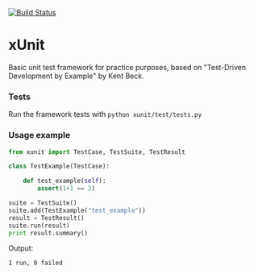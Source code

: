 [![Build Status](https://travis-ci.org/diegoguimaraes/xUnit.svg)](https://travis-ci.org/diegoguimaraes/xUnit)

# xUnit

Basic unit test framework for practice purposes, based on "Test-Driven Development by Example" by Kent Beck.

### Tests
Run the framework tests with `python xunit/test/tests.py`


### Usage example

```Python
from xunit import TestCase, TestSuite, TestResult

class TestExample(TestCase):

    def test_example(self):
        assert(1+1 == 2)

suite = TestSuite()
suite.add(TestExample("test_example"))
result = TestResult()
suite.run(result)
print result.summary()
```
Output:

`
1 run, 0 failed
`
